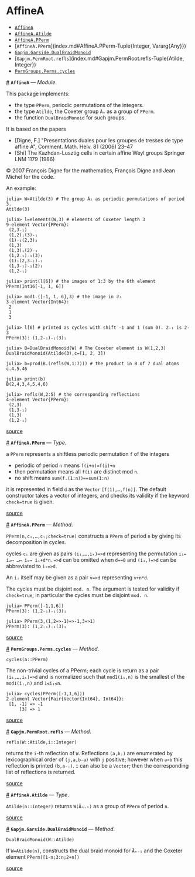
<a id='AffineA'></a>

<a id='AffineA-1'></a>

# AffineA

- [`AffineA`](index.md#AffineA)
- [`AffineA.Atilde`](index.md#AffineA.Atilde)
- [`AffineA.PPerm`](index.md#AffineA.PPerm)
- [`AffineA.PPerm`](index.md#AffineA.PPerm-Tuple{Integer, Vararg{Any}})
- [`Gapjm.Garside.DualBraidMonoid`](index.md#Gapjm.Garside.DualBraidMonoid-Tuple{Atilde})
- [`Gapjm.PermRoot.refls`](index.md#Gapjm.PermRoot.refls-Tuple{Atilde, Integer})
- [`PermGroups.Perms.cycles`](index.md#PermGroups.Perms.cycles-Tuple{PPerm})

<a id='AffineA' href='#AffineA'>#</a>
**`AffineA`** &mdash; *Module*.



This package implements:

  * the type `PPerm`, periodic permutations of the integers.
  * the type `Atilde`, the Coxeter group `Ãₙ` as a group of `PPerm`.
  * the function `DualBraidMonoid` for such groups.

It is based on the papers

  * [Digne, F.] "Presentations duales pour les groupes de tresses de type affine A", Comment. Math. Helv. 81 (2006) 23–47
  * [Shi] The Kazhdan-Lusztig cells in certain affine Weyl groups  Springer LNM 1179 (1986)

©  2007 François Digne for the  mathematics, François Digne and Jean Michel for the code.

An example:

```julia-repl
julia> W=Atilde(3) # The group Ã₂ as periodic permutations of period 3.
Atilde(3)

julia> l=elements(W,3) # elements of Coxeter length 3
9-element Vector{PPerm}:
 (2,3₋₁)
 (1,2)₁(3)₋₁
 (1)₋₁(2,3)₁
 (1,3)
 (1,3)₁(2)₋₁
 (1,2₋₁)₋₁(3)₁
 (1)₁(2,3₋₁)₋₁
 (1,3₋₁)₋₁(2)₁
 (1,2₋₁)
```

```julia-rep1
julia> print(l[6]) # the images of 1:3 by the 6th element
PPerm(Int16[-1, 1, 6])
```

```julia-repl
julia> mod1.([-1, 1, 6],3) # the image in 𝔖₃
3-element Vector{Int64}:
 2
 1
 3

julia> l[6] # printed as cycles with shift -1 and 1 (sum 0). 2₋₁ is 2-3
PPerm(3): (1,2₋₁)₋₁(3)₁

julia> B=DualBraidMonoid(W) # The Coxeter element is W(1,2,3)
DualBraidMonoid(Atilde(3),c=[1, 2, 3])

julia> b=prod(B.(refls(W,1:7))) # the product in B of 7 dual atoms
c.4.5.46
```

```julia-rep1
julia> print(b)
B(2,4,3,4,5,4,6)
```

```julia-repl
julia> refls(W,2:5) # the corresponding reflections
4-element Vector{PPerm}:
 (2,3)
 (1,3₋₁)
 (1,3)
 (1,2₋₁)
```


<a target='_blank' href='https://github.com/jmichel7/AffineA.jl/blob/84f7a46fa783213ee5502dd95fa4f334df924780/src/AffineA.jl#L1-L70' class='documenter-source'>source</a><br>

<a id='AffineA.PPerm' href='#AffineA.PPerm'>#</a>
**`AffineA.PPerm`** &mdash; *Type*.



a `PPerm` represents a shiftless periodic permutation `f` of the integers

  * periodic of period `n` means `f(i+n)=f(i)+n`
  * then permutation means all `f(i)` are distinct mod `n`.
  * no shift means `sum(f.(1:n))==sum(1:n)`

it is represented in field `d` as the `Vector` `[f(1),…,f(n)]`. The default constructor  takes a  vector of  integers, and  checks its  validity if the keyword `check=true` is given.


<a target='_blank' href='https://github.com/jmichel7/AffineA.jl/blob/84f7a46fa783213ee5502dd95fa4f334df924780/src/AffineA.jl#L75-L84' class='documenter-source'>source</a><br>

<a id='AffineA.PPerm-Tuple{Integer, Vararg{Any}}' href='#AffineA.PPerm-Tuple{Integer, Vararg{Any}}'>#</a>
**`AffineA.PPerm`** &mdash; *Method*.



`PPerm(n,c₁,…,cₗ;check=true)`  constructs a `PPerm` of period `n` by giving its decomposition in cycles.

cycles `cᵢ` are given as pairs `(i₁,…,iₖ)=>d` representing the  permutation `i₁↦ i₂↦ …↦ iₖ↦ i₁+d*n`.  `=>d` can be omitted when `d==0` and `(i₁,)=>d` can be abbreviated to `i₁=>d`. 

An `iⱼ` itself may be given as a pair `v=>d` representing `v+n*d`.

The cycles must be disjoint `mod. n`. The argument is tested for validity if `check=true`; in particular the cycles must be disjoint `mod. n`.

```julia-repl
julia> PPerm([-1,1,6])
PPerm(3): (1,2₋₁)₋₁(3)₁

julia> PPerm(3,(1,2=>-1)=>-1,3=>1)
PPerm(3): (1,2₋₁)₋₁(3)₁
```


<a target='_blank' href='https://github.com/jmichel7/AffineA.jl/blob/84f7a46fa783213ee5502dd95fa4f334df924780/src/AffineA.jl#L107-L127' class='documenter-source'>source</a><br>

<a id='PermGroups.Perms.cycles-Tuple{PPerm}' href='#PermGroups.Perms.cycles-Tuple{PPerm}'>#</a>
**`PermGroups.Perms.cycles`** &mdash; *Method*.



`cycles(a::PPerm)`

The non-trivial cycles of a PPerm; each cycle is return as a pair `(i₁,…,iₖ)=>d` and  is normalized such that `mod1(i₁,n)` is the smallest of the  `mod1(iⱼ,n)` and `1≤i₁≤n`.

```julia-repl
julia> cycles(PPerm([-1,1,6]))
2-element Vector{Pair{Vector{Int64}, Int64}}:
 [1, -1] => -1
     [3] => 1
```


<a target='_blank' href='https://github.com/jmichel7/AffineA.jl/blob/84f7a46fa783213ee5502dd95fa4f334df924780/src/AffineA.jl#L203-L216' class='documenter-source'>source</a><br>

<a id='Gapjm.PermRoot.refls-Tuple{Atilde, Integer}' href='#Gapjm.PermRoot.refls-Tuple{Atilde, Integer}'>#</a>
**`Gapjm.PermRoot.refls`** &mdash; *Method*.



`refls(W::Atilde,i::Integer)`

returns  the `i`-th reflection of  `W`. Reflections `(a,bⱼ)` are enumerated by  lexicographical order  of `(j,a,b-a)`  with `j`  positive; however when `a>b`  this reflection  is printed  `(b,a₋ⱼ)`. `i`  can also be a `Vector`; then the corresponding list of reflections is returned.


<a target='_blank' href='https://github.com/jmichel7/AffineA.jl/blob/84f7a46fa783213ee5502dd95fa4f334df924780/src/AffineA.jl#L358-L365' class='documenter-source'>source</a><br>

<a id='AffineA.Atilde' href='#AffineA.Atilde'>#</a>
**`AffineA.Atilde`** &mdash; *Type*.



`Atilde(n::Integer)` returns `W(Ãₙ₋₁)` as a group of `PPerm` of period `n`.


<a target='_blank' href='https://github.com/jmichel7/AffineA.jl/blob/84f7a46fa783213ee5502dd95fa4f334df924780/src/AffineA.jl#L392-L394' class='documenter-source'>source</a><br>

<a id='Gapjm.Garside.DualBraidMonoid-Tuple{Atilde}' href='#Gapjm.Garside.DualBraidMonoid-Tuple{Atilde}'>#</a>
**`Gapjm.Garside.DualBraidMonoid`** &mdash; *Method*.



`DualBraidMonoid(W::Atilde)`

If  `W=Atilde(n)`, constructs  the dual  braid monoid  for `Ãₙ₋₁`  and the Coxeter element `PPerm([1-n;3:n;2+n])`


<a target='_blank' href='https://github.com/jmichel7/AffineA.jl/blob/84f7a46fa783213ee5502dd95fa4f334df924780/src/AffineA.jl#L421-L426' class='documenter-source'>source</a><br>

